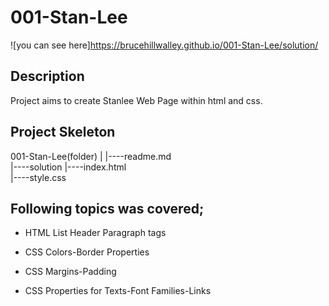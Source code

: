 # 001-Stan-Lee
![you can see here]https://brucehillwalley.github.io/001-Stan-Lee/solution/

## Description
Project aims to create Stanlee Web Page within html and css.

## Project Skeleton 
001-Stan-Lee(folder)
|
|----readme.md                
|----solution
        |----index.html  
        |----style.css 

## Following topics was covered;

- HTML List Header Paragraph tags

- CSS Colors-Border Properties

- CSS Margins-Padding

- CSS Properties for Texts-Font Families-Links
